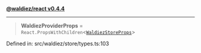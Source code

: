 [**@waldiez/react v0.4.4**](../../README.md)

***

> **WaldiezProviderProps** = `React.PropsWithChildren`\<[`WaldiezStoreProps`](WaldiezStoreProps.md)\>

Defined in: src/waldiez/store/types.ts:103

